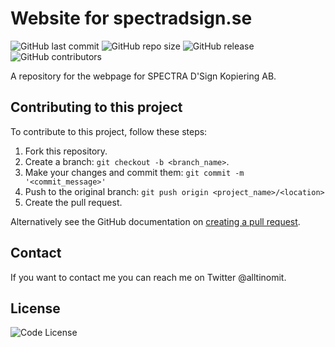 # Website for spectradsign.se   

![GitHub last commit](https://img.shields.io/github/last-commit/spectradsign/www)
![GitHub repo size](https://img.shields.io/github/repo-size/spectradsign/www)
![GitHub release](https://img.shields.io/github/v/release/spectradsign/www)
![GitHub contributors](https://img.shields.io/github/contributors/spectradsign/www)

A repository for the webpage for SPECTRA D'Sign Kopiering AB. 

## Contributing to this project
To contribute to this project, follow these steps:

1. Fork this repository.
2. Create a branch: `git checkout -b <branch_name>`.
3. Make your changes and commit them: `git commit -m '<commit_message>'`
4. Push to the original branch: `git push origin <project_name>/<location>`
5. Create the pull request.

Alternatively see the GitHub documentation on [creating a pull request](https://help.github.com/en/github/collaborating-with-issues-and-pull-requests/creating-a-pull-request).

## Contact

If you want to contact me you can reach me on Twitter @alltinomit.

## License

![Code License](https://img.shields.io/github/license/spectradsign/www)

